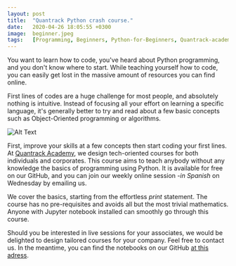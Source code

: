 ```yaml
---
layout: post
title:  "Quantrack Python crash course."
date:   2020-04-26 18:05:55 +0300
image:  beginner.jpeg
tags:   [Programming, Beginners, Python-for-Beginners, Quantrack-academy]
---
```


You want to learn how to code, you've heard about Python programming, and you don't know where to start. While teaching yourself how to code, you can easily get lost in the massive amount of resources you can find online.  
 
First lines of codes are a huge challenge for most people, and absolutely nothing is intuitive. Instead of focusing all your effort on learning a specific language, it's generally better to try and read about a few basic concepts such as Object-Oriented programming or algorithms. 

![Alt Text](https://media.giphy.com/media/11kEuHSQAXXiGQ/giphy.gif)


First, improve your skills at a few concepts then start coding your first lines. At [Quantrack Academy](quantrackacademy.io), we design tech-oriented courses for both individuals and corporates. This course aims to teach anybody without any knowledge the basics of programming using Python. It is available for free on our GitHub, and you can join our weekly online session *-in Spanish* on Wednesday by emailing us.


We cover the basics, starting from the effortless *print* statement. The course has no pre-requisites and avoids all but the most trivial mathematics. Anyone with Jupyter notebook installed can smoothly go through this course. 

Should you be interested in live sessions for your associates, we would be delighted to design tailored courses for your company. Feel free to contact us. In the meantime, you can find the notebooks on our GitHub [at this adress](https://github.com/quantrack/qt_academy_python_beginners).
 
